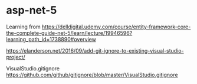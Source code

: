 # asp-net-5
Learning from https://delldigital.udemy.com/course/entity-framework-core-the-complete-guide-net-5/learn/lecture/19946596?learning_path_id=1738890#overview


https://elanderson.net/2016/09/add-git-ignore-to-existing-visual-studio-project/

VisualStudio.gitignore
https://github.com/github/gitignore/blob/master/VisualStudio.gitignore

